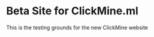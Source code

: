 Beta Site for ClickMine.ml
================

This is the testing grounds for the new ClickMine website
